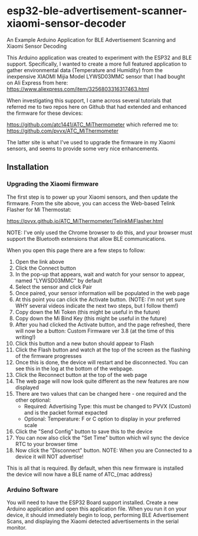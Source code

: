 # esp32-ble-advertisement-scanner-xiaomi-sensor-decoder
An Example Arduino Application for BLE Advertisement Scanning and Xiaomi Sensor Decoding

This Arduino application was created to experiment with the ESP32 and BLE support.  Specifically,
I wanted to create a more full featured application to gather environmental data (Temperature
and Humidity) from the inexpensive XIAOMI Mijia Model LYWSD03MMC sensor that I had bought on
Ali Express from here: https://www.aliexpress.com/item/3256803316317463.html

When investigating this support, I came across several tutorials that referred me to two
repos here on Github that had extended and enhanced the firmware for these devices:

https://github.com/atc1441/ATC_MiThermometer which referred me to:
https://github.com/pvvx/ATC_MiThermometer

The latter site is what I've used to upgrade the firmware in my Xiaomi sensors, and seems
to provide some very nice enhancements.

## Installation
### Upgrading the Xiaomi firmware
The first step is to power up your Xiaomi sensors, and then update the firmware.  From
the site above, you can access the Web-based Telink Flasher for Mi Thermostat:

https://pvvx.github.io/ATC_MiThermometer/TelinkMiFlasher.html

NOTE: I've only used the Chrome browser to do this, and your browser must support the
      Bluetooth extensions that allow BLE communications.

When you open this page there are a few steps to follow:
1. Open the link above
2. Click the Connect button
3. In the pop-up that appears, wait and watch for your sensor to appear, named "LYWSD03MMC" by default
4. Select the sensor and click Pair
5. Once paired, your sensor information will be populated in the web page
6. At this point you can click the Activate button. (NOTE: I'm not yet sure WHY several videos indicate the next two steps, but I follow them!)
7. Copy down the Mi Token (this might be useful in the future)
8. Copy down the Mi Bind Key (this might be useful in the future)
9. After you had clicked the Activate button, and the page refreshed, there will now be a button: Custom Firmware ver 3.8 (at the time of this writing!)
10. Click this button and a new buton should appear to Flash
11. Click the Flash button and watch at the top of the screen as the flashing of the firmware progresses
12. Once this is done, the device will restart and be disconnected.  You can see this in the log at the bottom of the webpage.
13. Click the Reconnect button at the top of the web page
14. The web page will now look quite different as the new features are now displayed
15. There are two values that can be changed here - one required and the other optional:
      - Required: Advertising Type: this must be changed to PVVX (Custom) and is the packet format expacted
      - Optional: Temperature: F or C option to display in your preferred scale
16. Click the "Send Config" button to save this to the device
17. You can now also click the "Set Time" button which wil sync the device RTC to your browser time
18. Now click the "Disconnect" button.  NOTE: When you are Connected to a device it will NOT advertise!

This is all that is required.  By default, when this new firmware is installed the device will now have a BLE name of ATC_{mac address}

### Arduino Software
You will need to have the ESP32 Board support installed.  Create a new Arduino application and open this application file.
When you run it on your device, it should immediately begin to loop, performing BLE Advertisement Scans, and displaying the 
Xiaomi detected advertisements in the serial monitor.
